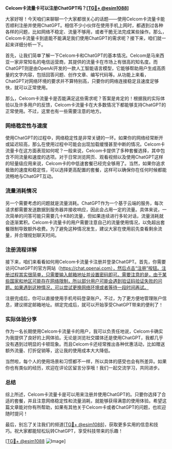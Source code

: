 **Celcom卡流量卡可以注册ChatGPT吗？[[TG💪+ @esim1088](https://t.me/s/esim1088)]**

大家好呀！今天咱们来聊聊一个大家都很关心的话题——使用Celcom卡流量卡能否顺利注册并使用ChatGPT。相信不少小伙伴在使用手机上网时，都遇到过各种各样的问题，比如网络不稳定、流量不够用，或者干脆无法完成某些操作。那么，Celcom卡流量卡到底能不能满足我们使用ChatGPT的需求呢？接下来，咱们就一起来详细分析一下。

首先，让我们简单了解一下Celcom卡和ChatGPT的基本情况。Celcom是马来西亚一家非常知名的电信运营商，其提供的流量卡在市场上有很高的知名度。而ChatGPT则是由OpenAI开发的一款人工智能语言模型，它能够帮助用户生成高质量的文字内容，包括回答问题、创作文章、编写代码等。从功能上来看，ChatGPT对网络环境的要求并不算特别高，只要你的网络连接稳定且速度足够快，就可以正常使用。

那么，Celcom卡流量卡是否能满足这些需求呢？答案是肯定的！根据我的实际体验以及许多用户的反馈，Celcom卡流量卡在大多数情况下都能够支持ChatGPT的正常使用。不过，这里也有一些需要注意的地方。

### 网络稳定性与速度

使用ChatGPT的过程中，网络稳定性是非常关键的一环。如果你的网络经常断开或延迟较高，那么在使用过程中可能会出现加载缓慢甚至中断的情况。Celcom卡流量卡在这方面表现如何呢？一般来说，Celcom卡提供了多种套餐选择，其中包含不同流量和速度的选项。对于日常浏览网页、观看视频以及使用ChatGPT这样的轻量级应用来说，Celcom卡的中低速套餐已经完全够用了。当然，如果你追求极致的速度和稳定性，可以选择更高配置的套餐，这样可以确保你在任何时候都能流畅地与ChatGPT互动。

### 流量消耗情况

另一个需要考虑的问题就是流量消耗。ChatGPT作为一个基于云端的服务，每次请求都需要发送数据到服务器并接收响应，因此会占用一定的流量。具体来说，一次简单的问答可能只需要几十KB的流量，但如果连续进行多轮对话，流量消耗就会逐渐累积。Celcom卡流量卡的用户需要注意自己的流量使用情况，以免超出套餐限制导致额外收费。为了避免这种情况发生，建议大家在使用前先查看剩余流量，并合理规划聊天时间。

### 注册流程详解

接下来，咱们来看看如何用Celcom卡流量卡注册并登录ChatGPT。首先，你需要访问ChatGPT的官方网站（https://chat.openai.com），然后点击“注册”按钮。注册过程其实很简单，只需要输入邮箱地址并设置密码即可。需要注意的是，由于某些国家和地区可能存在网络限制，所以部分用户可能会遇到验证码验证失败的问题。如果遇到这种情况，可以尝试更换网络环境或者等待一段时间再试。

注册完成后，你可以直接使用手机号码登录账户。不过，为了更方便地管理账户信息，建议绑定邮箱地址。绑定完成后，就可以开始享受ChatGPT带来的便利了！

### 实际体验分享

作为一名长期使用Celcom卡流量卡的用户，我可以负责任地说，Celcom卡确实为我提供了良好的上网体验。无论是浏览社交媒体还是使用ChatGPT，我都几乎没有遇到过明显的卡顿现象。而且Celcom卡还经常推出各种优惠活动，比如赠送额外流量、打折促销等，这让我的使用成本大大降低。

当然啦，每个人的使用场景和习惯都不一样，所以具体的感受也会有所差异。如果你也有类似的经历，欢迎在评论区留言分享哦！我们一起交流学习，共同进步。

### 总结

综上所述，Celcom卡流量卡是可以用来注册并使用ChatGPT的。只要你选择了合适的套餐，并且注意网络稳定性和流量消耗，就能够获得满意的使用体验。希望这篇文章能对你有所帮助，如果有其他关于Celcom卡或者ChatGPT的问题，也欢迎随时提问！

最后，别忘了关注我们的频道[[TG💪+ @esim1088](https://t.me/s/esim1088)]，获取更多实用的信息和技巧。祝大家都能轻松玩转ChatGPT，享受科技带来的乐趣！

[[TG💪+ @esim1088](https://t.me/s/esim1088) ![Image](https://i.postimg.cc/4NQfJmqS/Snipaste-2025-05-13-00-14-12.png)]